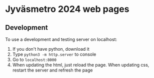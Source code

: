 # Jyväsmetro 2024 web pages

## Development
To use a development and testing server on localhost:
1. If you don't have python, download it
2. Type `python3 -m http.server` to console
3. Go to `localhost:8000`
4. When updating the html, just reload the page. When updating css, restart the server and refresh the page
